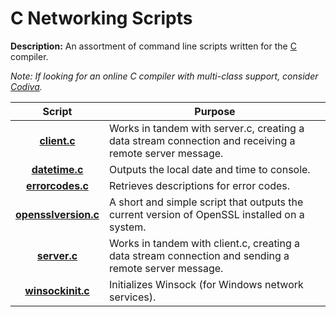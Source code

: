 # C Networking Scripts
  
**Description:** An assortment of command line scripts written for the [C](https://en.wikipedia.org/wiki/C_(programming_language)) compiler.  

*Note: If looking for an online C compiler with multi-class support, consider [Codiva](https://www.codiva.io/).*  

| Script | Purpose |  
| :----------: | ---------- |  
| [**client.c**](https://github.com/chaseofthejungle/c-networking-scripts/blob/main/scripts/client.c) | Works in tandem with server.c, creating a data stream connection and receiving a remote server message.  
| [**datetime.c**](https://github.com/chaseofthejungle/c-networking-scripts/blob/main/scripts/datetime.c) | Outputs the local date and time to console.  
| [**errorcodes.c**](https://github.com/chaseofthejungle/c-networking-scripts/blob/main/scripts/errorcodes.c) | Retrieves descriptions for error codes.  
| [**opensslversion.c**](https://github.com/chaseofthejungle/c-networking-scripts/blob/main/scripts/opensslversion.c) | A short and simple script that outputs the current version of OpenSSL installed on a system.  
| [**server.c**](https://github.com/chaseofthejungle/c-networking-scripts/blob/main/scripts/server.c) | Works in tandem with client.c, creating a data stream connection and sending a remote server message.  
| [**winsockinit.c**](https://github.com/chaseofthejungle/c-networking-scripts/blob/main/scripts/winsockinit.c) | Initializes Winsock (for Windows network services).
